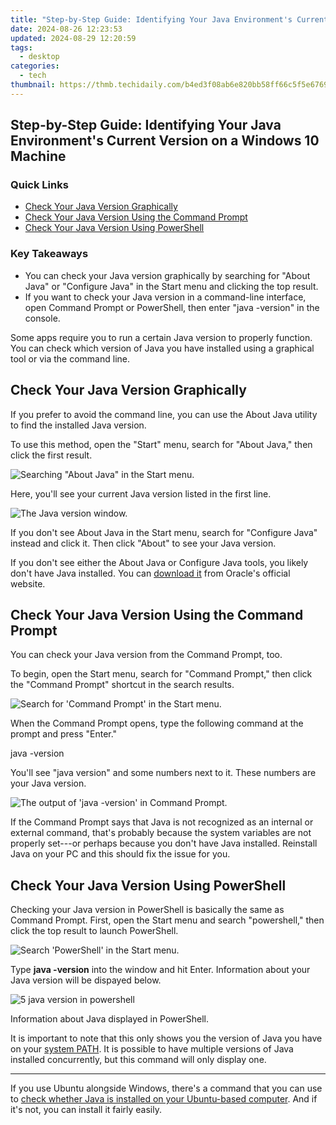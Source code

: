 ```yaml
---
title: "Step-by-Step Guide: Identifying Your Java Environment's Current Version on a Windows 10 Machine"
date: 2024-08-26 12:23:53
updated: 2024-08-29 12:20:59
tags:
  - desktop
categories:
  - tech
thumbnail: https://thmb.techidaily.com/b4ed3f08ab6e820bb58ff66c5f5e67696c65d753e22482d093bffe3ae2ca67e1.png
---
```


## Step-by-Step Guide: Identifying Your Java Environment's Current Version on a Windows 10 Machine

### Quick Links

* [Check Your Java Version Graphically](https://article-tips.techidaily.com/2024-approved-taking-photos-and-posting-youtubes-complete-guidebook/)
* [Check Your Java Version Using the Command Prompt](https://mondly-stories.techidaily.com/unearthing-millennia-old-linguistic-foundations/)
* [Check Your Java Version Using PowerShell](https://fox-access.techidaily.com/new-in-2024-the-art-of-chromatic-enhancement/)

### Key Takeaways

* You can check your Java version graphically by searching for "About Java" or "Configure Java" in the Start menu and clicking the top result.
* If you want to check your Java version in a command-line interface, open Command Prompt or PowerShell, then enter "java -version" in the console.

 Some apps require you to run a certain Java version to properly function. You can check which version of Java you have installed using a graphical tool or via the command line.

##  Check Your Java Version Graphically

 If you prefer to avoid the command line, you can use the About Java utility to find the installed Java version.

 To use this method, open the "Start" menu, search for "About Java," then click the first result.

![Searching "About Java" in the Start menu.](https://static1.howtogeekimages.com/wordpress/wp-content/uploads/2024/01/1-search-about-java.png) 

 Here, you'll see your current Java version listed in the first line.

![The Java version window.](https://static1.howtogeekimages.com/wordpress/wp-content/uploads/2024/01/2-java-version.png) 

 If you don't see About Java in the Start menu, search for "Configure Java" instead and click it. Then click "About" to see your Java version.

 If you don't see either the About Java or Configure Java tools, you likely don't have Java installed. You can [download it](https://www.java.com/en/download/) from Oracle's official website.

##  Check Your Java Version Using the Command Prompt

 You can check your Java version from the Command Prompt, too.

 To begin, open the Start menu, search for "Command Prompt," then click the "Command Prompt" shortcut in the search results.

![Search for 'Command Prompt' in the Start menu.](https://static1.howtogeekimages.com/wordpress/wp-content/uploads/2024/01/3-search-command-prompt.png) 

 When the Command Prompt opens, type the following command at the prompt and press "Enter."

java -version

 You'll see "java version" and some numbers next to it. These numbers are your Java version.

![The output of 'java -version' in Command Prompt.](https://static1.howtogeekimages.com/wordpress/wp-content/uploads/2024/01/4-java-version-in-command-prompt.png) 

 If the Command Prompt says that Java is not recognized as an internal or external command, that's probably because the system variables are not properly set---or perhaps because you don't have Java installed. Reinstall Java on your PC and this should fix the issue for you.

##  Check Your Java Version Using PowerShell

 Checking your Java version in PowerShell is basically the same as Command Prompt. First, open the Start menu and search "powershell," then click the top result to launch PowerShell. 

![Search 'PowerShell' in the Start menu.](https://static1.howtogeekimages.com/wordpress/wp-content/uploads/2024/01/powershell.png) 

 Type **java -version** into the window and hit Enter. Information about your Java version will be dispayed below.

![5 java version in powershell](https://static1.howtogeekimages.com/wordpress/wp-content/uploads/2024/01/5-java-version-in-powershell.png) 

Information about Java displayed in PowerShell. 

 It is important to note that this only shows you the version of Java you have on your [system PATH](https://android-frp.techidaily.com/in-2024-the-complete-guide-to-meizu-frp-bypass-everything-you-need-to-know-by-drfone-android/). It is possible to have multiple versions of Java installed concurrently, but this command will only display one. 

---

 If you use Ubuntu alongside Windows, there's a command that you can use to [check whether Java is installed on your Ubuntu-based computer](https://screen-recording.techidaily.com/updated-2024-approved-economical-android-communication-tools-best-of-10/). And if it's not, you can install it fairly easily.

<ins class="adsbygoogle"
     style="display:block"
     data-ad-format="autorelaxed"
     data-ad-client="ca-pub-7571918770474297"
     data-ad-slot="1223367746"></ins>



<ins class="adsbygoogle"
     style="display:block"
     data-ad-client="ca-pub-7571918770474297"
     data-ad-slot="8358498916"
     data-ad-format="auto"
     data-full-width-responsive="true"></ins>
